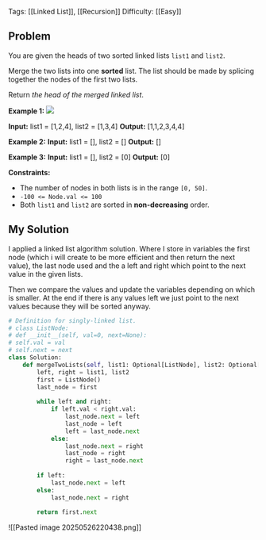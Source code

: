 Tags: [[Linked List]], [[Recursion]]
Difficulty: [[Easy]]

## Problem
You are given the heads of two sorted linked lists `list1` and `list2`.

Merge the two lists into one **sorted** list. The list should be made by splicing together the nodes of the first two lists.

Return _the head of the merged linked list_.

**Example 1:**
![](https://assets.leetcode.com/uploads/2020/10/03/merge_ex1.jpg)

**Input:** list1 = [1,2,4], list2 = [1,3,4]
**Output:** [1,1,2,3,4,4]

**Example 2:**
**Input:** list1 = [], list2 = []
**Output:** []

**Example 3:**
**Input:** list1 = [], list2 = [0]
**Output:** [0]

**Constraints:**
- The number of nodes in both lists is in the range `[0, 50]`.
- `-100 <= Node.val <= 100`
- Both `list1` and `list2` are sorted in **non-decreasing** order.

## My Solution
I applied a linked list algorithm solution. Where I store in variables the first node (which i will create to be more efficient and then return the next value), the last node used and the a left and right which point to the next value in the given lists.

Then we compare the values and update the variables depending on which is smaller. At the end if there is any values left we just point to the next values because they will be sorted anyway.

```python
# Definition for singly-linked list.
# class ListNode:
# def __init__(self, val=0, next=None):
# self.val = val
# self.next = next
class Solution:
	def mergeTwoLists(self, list1: Optional[ListNode], list2: Optional[ListNode]) -> Optional[ListNode]:
		left, right = list1, list2
		first = ListNode()
		last_node = first
		
		while left and right:
			if left.val < right.val:
				last_node.next = left
				last_node = left
				left = last_node.next
			else:
				last_node.next = right
				last_node = right
				right = last_node.next
		
		if left:
			last_node.next = left
		else:
			last_node.next = right
		
		return first.next
```

![[Pasted image 20250526220438.png]]
